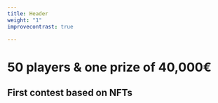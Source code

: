 ```yaml
---
title: Header
weight: "1"
improvecontrast: true

---
```

# 50 players & one prize of 40,000€

## First contest based on NFTs